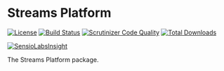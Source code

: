 # Streams Platform

[![License](https://img.shields.io/badge/license-MIT-brightgreen.svg?style=flat)](https://packagist.org/packages/anomaly/lexicon) 
[![Build Status](https://scrutinizer-ci.com/g/anomalylabs/streams-platform/badges/build.png?b=master&style=flat)](https://scrutinizer-ci.com/g/anomalylabs/streams-platform/build-status/master)
[![Scrutinizer Code Quality](https://scrutinizer-ci.com/g/anomalylabs/streams-platform/badges/quality-score.png?b=master&style=flat)](https://scrutinizer-ci.com/g/anomalylabs/streams-platform/?branch=master)
[![Total Downloads](http://img.shields.io/packagist/dt/anomaly/streams-platform.svg?style=flat)](https://packagist.org/packages/anomaly/streams-platform)

[![SensioLabsInsight](https://insight.sensiolabs.com/projects/c07a737b-fd8f-43b1-a076-facbfb9ed2b0/small.png)](https://insight.sensiolabs.com/projects/c07a737b-fd8f-43b1-a076-facbfb9ed2b0)

The Streams Platform package.
